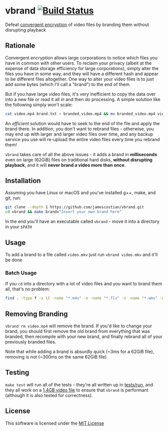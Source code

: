 # vbrand [![Build Status](https://travis-ci.org/jamescostian/vbrand.svg?branch=master)](https://travis-ci.org/jamescostian/vbrand)

Defeat [convergent encryption](https://en.wikipedia.org/wiki/Convergent_encryption) of video files by branding them without disrupting playback

## Rationale

Convergent encryption allows large corporations to notice which files you have in common with other users. To reclaim your privacy (albeit at the expense of data storage efficiency for large corporations), simply alter the files you have in some way, and they will have a different hash and appear to be different files altogether. One way to alter your video files is to just add some bytes (which I'll call a "brand") to the end of them.

But if you have large video files, it's very inefficient to copy the data over into a new file or read it all in and then do processing. A simple solution like the following simply won't scale:

```bash
cat video.mp4 brand.txt > branded_video.mp4 && mv branded_video.mp4 video.mp4
```

An *efficient* solution would have to seek to the end of the file and apply the brand there. In addition, you don't want to rebrand files - otherwise, you may end up with larger and larger video files over time, and any backup service you use will re-upload the entire video files every time you rebrand them!

`vbrand` takes care of all the above issues - it adds a brand in **milliseconds** even on large (62GiB) files on traditional hard disks, **without disrupting playback**, and it will **never brand a video more than once**.

## Installation

Assuming you have Linux or macOS and you've installed g++, make, and git, run:

```bash
git clone --depth 1 https://github.com/jamescostian/vbrand.git
cd vbrand && make brand="Insert your own brand here"
```

In the end you'll have an executable called `vbrand` - move it into a directory in your `$PATH`

## Usage

To add a brand to a file called `video.mkv` just run `vbrand video.mkv` and it'll be done

### Batch Usage

If you `cd` into a directory with a lot of video files and you want to brand them all, that's no problem:

```bash
find . -type f -a \( -name "*.m4v" -o -name "*.flv" -o -name "*.wmv" -o -name "*.avi" -o -name "*.mov" -o -name "*.webm" -o -name "*.ogv" -o -name "*.mkv" -o -name "*.mp4" \) -exec vbrand {} \;
```

## Removing Branding

`vbrand rm video.mp4` will remove the brand. If you'd like to change your brand, you should first remove the old brand from everything that was branded, then recompile with your new brand, and finally rebrand all of your previously branded files.

Note that while adding a brand is absurdly quick (~3ms for a 62GiB file), removing is not (~300ms on the same 62GiB file)

## Testing

`make test` will run all of the tests - they're all written up in [tests/run](tests/run), and they all work on a [1.4GB video file](http://jell.yfish.us/) to ensure that `vbrand` is performant (although it is also tested for correctness).

## License

This software is licensed under the [MIT License](LICENSE)
